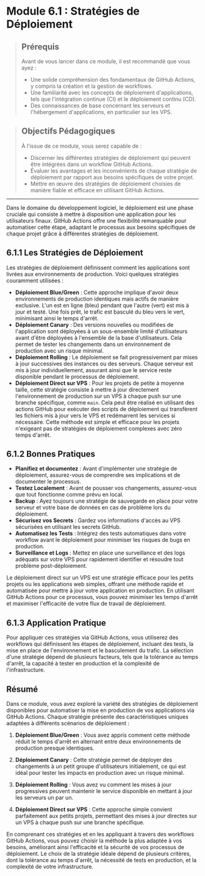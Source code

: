 # Module 6.1 : Stratégies de Déploiement

<blockquote>
  <h2>Prérequis</h2>
  <p>Avant de vous lancer dans ce module, il est recommandé que vous ayez :</p>
  <ul>
    <li>Une solide compréhension des fondamentaux de GitHub Actions, y compris la création et la gestion de workflows.</li>
    <li>Une familiarité avec les concepts de déploiement d'applications, tels que l'intégration continue (CI) et le déploiement continu (CD).</li>
    <li>Des connaissances de base concernant les serveurs et l'hébergement d'applications, en particulier sur les VPS.</li>
  </ul>
</blockquote>

<blockquote>
  <h2>Objectifs Pédagogiques</h2>
  <p>À l'issue de ce module, vous serez capable de :</p>
  <ul>
    <li>Discerner les différentes stratégies de déploiement qui peuvent être intégrées dans un workflow GitHub Actions.</li>
    <li>Évaluer les avantages et les inconvénients de chaque stratégie de déploiement par rapport aux besoins spécifiques de votre projet.</li>
    <li>Mettre en œuvre des stratégies de déploiement choisies de manière fiable et efficace en utilisant GitHub Actions.</li>
  </ul>
</blockquote>

---

Dans le domaine du développement logiciel, le déploiement est une phase cruciale qui consiste à mettre à disposition une application pour les utilisateurs finaux. GitHub Actions offre une flexibilité remarquable pour automatiser cette étape, adaptant le processus aux besoins spécifiques de chaque projet grâce à différentes stratégies de déploiement.

## 6.1.1 Les Stratégies de Déploiement

Les stratégies de déploiement définissent comment les applications sont livrées aux environnements de production. Voici quelques stratégies couramment utilisées :

- **Déploiement Blue/Green** : Cette approche implique d'avoir deux environnements de production identiques mais actifs de manière exclusive. L'un est en ligne (bleu) pendant que l'autre (vert) est mis à jour et testé. Une fois prêt, le trafic est basculé du bleu vers le vert, minimisant ainsi le temps d'arrêt.
- **Déploiement Canary** : Des versions nouvelles ou modifiées de l'application sont déployées à un sous-ensemble limité d'utilisateurs avant d'être déployées à l'ensemble de la base d'utilisateurs. Cela permet de tester les changements dans un environnement de production avec un risque minimal.
- **Déploiement Rolling** : Le déploiement se fait progressivement par mises à jour successives des instances ou des serveurs. Chaque serveur est mis à jour individuellement, assurant ainsi que le service reste disponible pendant le processus de déploiement.
- **Déploiement Direct sur VPS** : Pour les projets de petite à moyenne taille, cette stratégie consiste à mettre à jour directement l'environnement de production sur un VPS à chaque push sur une branche spécifique, comme `main`. Cela peut être réalisé en utilisant des actions GitHub pour exécuter des scripts de déploiement qui transfèrent les fichiers mis à jour vers le VPS et redémarrent les services si nécessaire. Cette méthode est simple et efficace pour les projets n'exigeant pas de stratégies de déploiement complexes avec zéro temps d'arrêt.


## 6.1.2 Bonnes Pratiques

- **Planifiez et documentez** : Avant d'implémenter une stratégie de déploiement, assurez-vous de comprendre ses implications et de documenter le processus.
- **Testez Localement** : Avant de pousser vos changements, assurez-vous que tout fonctionne comme prévu en local.
- **Backup** : Ayez toujours une stratégie de sauvegarde en place pour votre serveur et votre base de données en cas de problème lors du déploiement.
- **Sécurisez vos Secrets** : Gardez vos informations d'accès au VPS sécurisées en utilisant les secrets GitHub.
- **Automatisez les Tests** : Intégrez des tests automatiques dans votre workflow avant le déploiement pour minimiser les risques de bugs en production.
- **Surveillance et Logs** : Mettez en place une surveillance et des logs adéquats sur votre VPS pour rapidement identifier et résoudre tout problème post-déploiement.

Le déploiement direct sur un VPS est une stratégie efficace pour les petits projets ou les applications web simples, offrant une méthode rapide et automatisée pour mettre à jour votre application en production. En utilisant GitHub Actions pour ce processus, vous pouvez minimiser les temps d'arrêt et maximiser l'efficacité de votre flux de travail de déploiement.

## 6.1.3 Application Pratique

Pour appliquer ces stratégies via GitHub Actions, vous utiliserez des workflows qui définissent les étapes de déploiement, incluant des tests, la mise en place de l'environnement et le basculement du trafic. La sélection d'une stratégie dépend de plusieurs facteurs, tels que la tolérance au temps d'arrêt, la capacité à tester en production et la complexité de l'infrastructure.


## Résumé

Dans ce module, vous avez exploré la variété des stratégies de déploiement disponibles pour automatiser la mise en production de vos applications via GitHub Actions. Chaque stratégie présente des caractéristiques uniques adaptées à différents scénarios de déploiement :

1. **Déploiement Blue/Green** : Vous avez appris comment cette méthode réduit le temps d'arrêt en alternant entre deux environnements de production presque identiques.

2. **Déploiement Canary** : Cette stratégie permet de déployer des changements à un petit groupe d'utilisateurs initialement, ce qui est idéal pour tester les impacts en production avec un risque minimal.

3. **Déploiement Rolling** : Vous avez vu comment les mises à jour progressives peuvent maintenir le service disponible en mettant à jour les serveurs un par un.

4. **Déploiement Direct sur VPS** : Cette approche simple convient parfaitement aux petits projets, permettant des mises à jour directes sur un VPS à chaque push sur une branche spécifique.

En comprenant ces stratégies et en les appliquant à travers des workflows GitHub Actions, vous pouvez choisir la méthode la plus adaptée à vos besoins, améliorant ainsi l'efficacité et la sécurité de vos processus de déploiement. Le choix de la stratégie idéale dépend de plusieurs critères, dont la tolérance au temps d'arrêt, la nécessité de tests en production, et la complexité de votre infrastructure.

